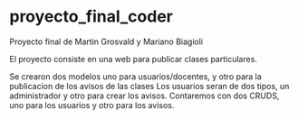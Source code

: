 # proyecto_final_coder
Proyecto final de Martin Grosvald y Mariano Biagioli

El proyecto consiste en una web para publicar clases particulares.

Se crearon dos modelos uno para usuarios/docentes, y otro para la publicacion de los avisos de las clases
Los usuarios seran de dos tipos, un administrador y otro para crear los avisos.
Contaremos con dos CRUDS, uno para los usuarios y otro para los avisos.